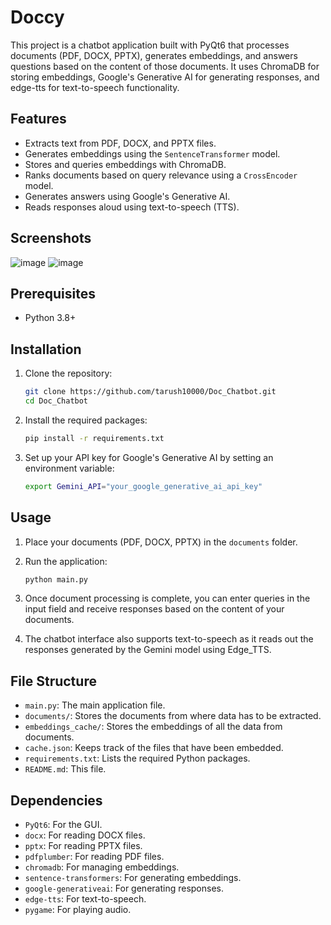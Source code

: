 # Doccy

This project is a chatbot application built with PyQt6 that processes documents (PDF, DOCX, PPTX), generates embeddings, and answers questions based on the content of those documents. It uses ChromaDB for storing embeddings, Google's Generative AI for generating responses, and edge-tts for text-to-speech functionality.

## Features

- Extracts text from PDF, DOCX, and PPTX files.
- Generates embeddings using the `SentenceTransformer` model.
- Stores and queries embeddings with ChromaDB.
- Ranks documents based on query relevance using a `CrossEncoder` model.
- Generates answers using Google's Generative AI.
- Reads responses aloud using text-to-speech (TTS).

## Screenshots
![image](https://github.com/tarush10000/Doc_Chatbot/assets/62472697/ac6b863a-0f39-4365-97b2-f75abce2f1d9)
![image](https://github.com/tarush10000/Doc_Chatbot/assets/62472697/75e41077-d6d9-44b8-afe8-1894a73cab03)


## Prerequisites

- Python 3.8+

## Installation

1. Clone the repository:
    ```bash
    git clone https://github.com/tarush10000/Doc_Chatbot.git
    cd Doc_Chatbot
    ```

2. Install the required packages:
    ```bash
    pip install -r requirements.txt
    ```

3. Set up your API key for Google's Generative AI by setting an environment variable:
    ```bash
    export Gemini_API="your_google_generative_ai_api_key"
    ```

## Usage

1. Place your documents (PDF, DOCX, PPTX) in the `documents` folder.

2. Run the application:
    ```bash
    python main.py
    ```

3. Once document processing is complete, you can enter queries in the input field and receive responses based on the content of your documents.

4. The chatbot interface also supports text-to-speech as it reads out the responses generated by the Gemini model using Edge_TTS.
   
## File Structure

- `main.py`: The main application file.
- `documents/`: Stores the documents from where data has to be extracted.
- `embeddings_cache/`: Stores the embeddings of all the data from documents.
- `cache.json`: Keeps track of the files that have been embedded.
- `requirements.txt`: Lists the required Python packages.
- `README.md`: This file.

## Dependencies

- `PyQt6`: For the GUI.
- `docx`: For reading DOCX files.
- `pptx`: For reading PPTX files.
- `pdfplumber`: For reading PDF files.
- `chromadb`: For managing embeddings.
- `sentence-transformers`: For generating embeddings.
- `google-generativeai`: For generating responses.
- `edge-tts`: For text-to-speech.
- `pygame`: For playing audio.

